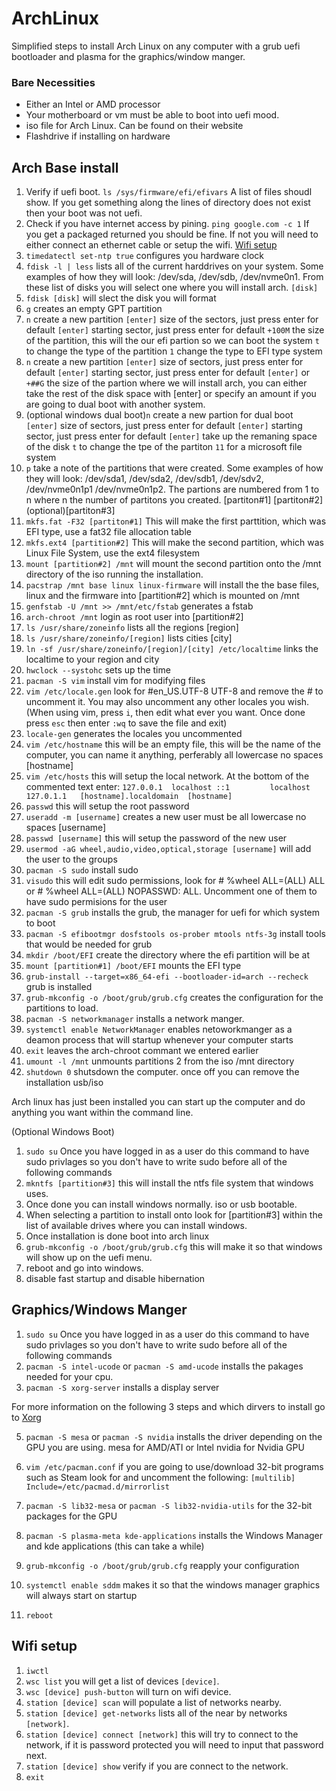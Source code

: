 # ArchLinux

Simplified steps to install Arch Linux on any computer with a grub uefi bootloader and plasma for the graphics/window manger.

### Bare Necessities 

- Either an Intel or AMD processor
- Your motherboard or vm must be able to boot into uefi mood.
- iso file for Arch Linux. Can be found on their website
- Flashdrive if installing on hardware

## Arch Base install

1. Verify if uefi boot. 
`ls /sys/firmware/efi/efivars`
A list of files shoudl show. If you get something along the lines of directory does not exist then your boot was not uefi.
2. Check if you have internet access by pining.
`ping google.com -c 1`
If you get a packaged returned you should be fine. If not you will need to either connect an ethernet cable or setup the wifi. [Wifi setup](#wifi-setup)
3. `timedatectl set-ntp true` configures you hardware clock
4. `fdisk -l | less` lists all of the current harddrives on your system. Some examples of how they will look: /dev/sda, /dev/sdb, /dev/nvme0n1. From these list of disks you will select one where you will install arch. `[disk]`
5. `fdisk [disk]` will slect the disk you will format
6. `g` creates an empty GPT partition
7. `n` create a new partition
`[enter]` size of the sectors, just press enter for default
`[enter]` starting sector, just press enter for default
`+100M` the size of the partition, this will the our efi partion so we can boot the system
`t` to change the type of the partition
`1` change the type to EFI type system
8. `n` create a new partition
`[enter]` size of sectors, just press enter for default
`[enter]` starting sector, just press enter for default
`[enter]` or `+##G` the size of the partion where we will install arch, you can either take the rest of the disk space with [enter] or specify an amount if you are going to dual boot with another system.
12. (optional windows dual boot)`n` create a new partion for dual boot
`[enter]` size of sectors, just press enter for default
`[enter]` starting sector, just press enter for default
`[enter]` take up the remaning space of the disk
`t` to change the tpe of the partiton
`11` for a microsoft file system
13. `p` take a note of the partitions that were created. Some examples of how they will look: /dev/sda1, /dev/sda2, /dev/sdb1, /dev/sdv2, /dev/nvme0n1p1 /dev/nvme0n1p2. The partions are numbered from 1 to n where n the number of partitons you created. [partiton#1]  [partiton#2]  (optional)[partiton#3]
14. `mkfs.fat -F32 [partiton#1]` This will make the first parttition, which was EFI type, use a fat32 file allocation table
15. `mkfs.ext4 [partition#2]` This will make the second partition, which was Linux File System, use the ext4 filesystem
16. `mount [partition#2] /mnt` will mount the second partition onto the /mnt directory of the iso running the installation.
17. `pacstrap /mnt base linux linux-firmware` will install the the base files, linux and the firmware into [partition#2] which is mounted on /mnt
18. `genfstab -U /mnt >> /mnt/etc/fstab` generates a fstab
19. `arch-chroot /mnt` login as root user into [partition#2]
20. `ls /usr/share/zoneinfo` lists all the regions [region]
21. `ls /usr/share/zoneinfo/[region]` lists cities [city]
22. `ln -sf /usr/share/zoneinfo/[region]/[city] /etc/localtime` links the localtime to your region and city
23. `hwclock --systohc` sets up the time 
24. `pacman -S vim` install vim for modifying files
25. `vim /etc/locale.gen` look for #en_US.UTF-8 UTF-8 and remove the # to uncomment it. You may also uncomment any other locales you wish.
(When using vim, press `i`, then edit what ever you want. Once done press `esc` then enter `:wq` to save the file and exit)
26. `locale-gen` generates the locales you uncommented
27. `vim /etc/hostname` this will be an empty file, this will be the name of the computer, you can name it anything, perferably all lowercase no spaces [hostname]
28. `vim /etc/hosts` this will setup the local network. At the bottom of the commented text enter:
`127.0.0.1  localhost
::1         localhost
127.0.1.1   [hostname].localdomain  [hostname]`
29. `passwd` this will setup the root password
30. `useradd -m [username]` creates a new user must be all lowercase no spaces [username]
31. `passwd [username]` this will setup the password of the new user
32. `usermod -aG wheel,audio,video,optical,storage [username]` will add the user to the groups
33. `pacman -S sudo` install sudo
34. `visudo` this will edit sudo permissions, look for # %wheel ALL=(ALL) ALL or # %wheel ALL=(ALL) NOPASSWD: ALL. Uncomment one of them to have sudo permisions for the user
35. `pacman -S grub` installs the grub, the manager for uefi for which system to boot
36. `pacman -S efibootmgr dosfstools os-prober mtools ntfs-3g` install tools that would be needed for grub
37. `mkdir /boot/EFI` create the directory where the efi partition will be at
38. `mount [partition#1] /boot/EFI` mounts the EFI type 
39. `grub-install --target=x86_64-efi --bootloader-id=arch --recheck` grub is installed
40. `grub-mkconfig -o /boot/grub/grub.cfg` creates the configuration for the partitions to load.
41. `pacman -S networkmanager` installs a network manger.
42. `systemctl enable NetworkManager` enables netoworkmanger as a deamon process that will startup whenever your computer starts
43. `exit` leaves the arch-chroot commant we entered earlier
44. `umount -l /mnt` unmounts partitions 2 from the iso /mnt directory
45. `shutdown 0` shutsdown the computer. once off you can remove the installation usb/iso

Arch linux has just been installed you can start up the computer and do anything you want within the command line.

(Optional Windows Boot)

1. `sudo su` Once you have logged in as a user do this command to have sudo privlages so you don't have to write sudo before all of the following commands
2. `mkntfs [partition#3]` this will install the ntfs file system that windows uses.
3. Once done you can install windows normally. iso or usb bootable.
4. When selecting a partition to install onto look for [partition#3] within the list of available drives where you can install windows.
5. Once installation is done boot into arch linux
6. `grub-mkconfig -o /boot/grub/grub.cfg` this will make it so that windows will show up on the uefi menu.
7. reboot and go into windows.
8. disable fast startup and disable hibernation

## Graphics/Windows Manger

1. `sudo su` Once you have logged in as a user do this command to have sudo privlages so you don't have to write sudo before all of the following commands
2. `pacman -S intel-ucode` or `pacman -S amd-ucode` installs the pakages needed for your cpu.
3. `pacman -S xorg-server` installs a display server


For more information on the following 3 steps and which dirvers to install go to [Xorg](https://wiki.archlinux.org/title/Xorg)

5. `pacman -S mesa` or `pacman -S nvidia` installs the driver depending on the GPU you are using. mesa for AMD/ATI or Intel nvidia for Nvidia GPU
6. `vim /etc/pacman.conf` if you are going to use/download 32-bit programs such as Steam look for and uncomment the following:
`[multilib]
Include=/etc/pacmad.d/mirrorlist`
7. `pacman -S lib32-mesa` or `pacman -S lib32-nvidia-utils` for the 32-bit packages for the GPU


8. `pacman -S plasma-meta kde-applications` installs the Windows Manager and kde applications (this can take a while)
9. `grub-mkconfig -o /boot/grub/grub.cfg` reapply your configuration
10. `systemctl enable sddm` makes it so that the windows manager graphics will always start on startup
11. `reboot`


## Wifi setup
1. `iwctl`
2. `wsc list` you will get a list of devices `[device]`.
3. `wsc [device] push-button` will turn on wifi device.
4. `station [device] scan` will populate a list of networks nearby.
5. `station [device] get-networks` lists all of the near by networks `[network]`.
6. `station [device] connect [network]` this will try to connect to the network, if it is password protected you will need to input that password next.
7. `station [device] show` verify if you are connect to the network.
8. `exit`
